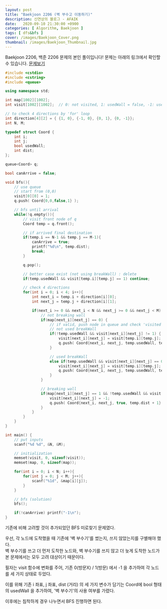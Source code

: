 ```yaml
---
layout: post
title: "Baekjoon 2206 (벽 부수고 이동하기)"
description: 신연상의 블로그 - AFAIK
date:   2020-09-10 21:30:00 +0900
categories: [ Algorithm, Baekjoon ]
tags: [ dfs&bfs ]
cover: /images/Baekjoon_Cover.png
thumbnail: /images/Baekjoon_Thumbnail.jpg
---
```


Baekjoon 2206, 백준 2206 문제의 본인 풀이입니다!
문제는 아래의 링크에서 확인할 수 있습니다.
[문제보기][prob]
<!-- more -->
```c++
#include <cstdio>
#include <cstring>
#include <queue>

using namespace std;

int map[1002][1002];
int visit[1002][1002];  // 0: not visited, 1: usedWall = false, -1: usedWall = true

// to check 4 directions by 'for' loop
int direction[4][2] = { {1, 0}, {-1, 0}, {0, 1}, {0, -1}};
int N, M;

typedef struct Coord {
    int i;
    int j;
    bool usedWall;
    int dist;
};

queue<Coord> q;

bool canArrive = false;

void bfs(){
    // use queue
    // start from (0,0)
    visit[0][0] = 1;
    q.push( Coord{0,0,false,1} );

    // bfs until arrival
    while(!q.empty()){
        // visit front node of q
        Coord temp = q.front();

        // if arrived final destination
        if(temp.i == N-1 && temp.j == M-1){
            canArrive = true;
            printf("%d\n", temp.dist);
            break;
        }

        q.pop();

        // better case exist (not using breakWall) : delete
        if(temp.usedWall && visit[temp.i][temp.j] == 1) continue;

        // check 4 directions
        for(int i = 0; i < 4; i++){
            int next_i = temp.i + direction[i][0];
            int next_j = temp.j + direction[i][1];

            if(next_i >= 0 && next_i < N && next_j >= 0 && next_j < M) {
                // not breaking wall
                if(map[next_i][next_j] == 0) {
                    // if valid, push node in queue and check 'visited'
                    // not used breakWall
                    if(!temp.usedWall && visit[next_i][next_j] != 1) {
                        visit[next_i][next_j] = visit[temp.i][temp.j];
                        q.push( Coord{next_i, next_j, temp.usedWall, temp.dist + 1} );
                    }

                    // used breakWall
                    else if(temp.usedWall && visit[next_i][next_j] == 0) {
                        visit[next_i][next_j] = visit[temp.i][temp.j];
                        q.push( Coord{next_i, next_j, temp.usedWall, temp.dist + 1} );
                    }
                }

                // breaking wall
                if(map[next_i][next_j] == 1 && !temp.usedWall && visit[next_i][next_j] == 0) {
                    visit[next_i][next_j] = -1;
                    q.push( Coord{next_i, next_j, true, temp.dist + 1} );
                }
            }
        }
    }
}

int main() {
    // put inputs
    scanf("%d %d", &N, &M);

    // initialization
    memset(visit, 0, sizeof(visit));
    memset(map, 0, sizeof(map));

    for(int i = 0; i < N; i++){
        for(int j = 0; j < M; j++){
            scanf("%1d", &map[i][j]);
        }
    }

    // bfs (solution)
    bfs();

    if(!canArrive) printf("-1\n");
}
```

기존에 비해 고려할 것이 추가되었던 BFS 미로찾기 문제였다.

우선, 각 노드에 도착했을 때 기존에 '벽 부수기'를 썼는지, 쓰지 않았는지를 구별해야 했다.  
벽 부수기를 쓰고 더 먼저 도착한 노드와, 벽 부수기를 쓰지 않고 더 늦게 도착한 노드가
본 문제에서는 모두 고려 대상이기 때문이다.

필자는 visit 함수에 변화를 주어, 기존 0(방문X) / 1(방문) 에서 -1 을 추가하여 각 노드를 세 가지 상태로 두었다.

이를 위해 기존 i 좌표, j 좌표, dist (거리) 의 세 가지 변수가 담기는 Coord에 bool 형태의 usedWall 을 추가하여, '벽 부수기'의 사용 여부를 가렸다.

이후에는 침착하게 경우 나누면서 BFS 진행하면 된다.

[prob]: https://www.acmicpc.net/problem/2206